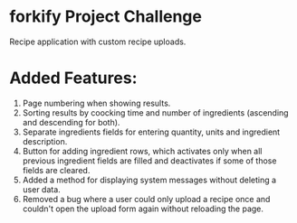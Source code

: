 # forkify Project Challenge

Recipe application with custom recipe uploads.

# Added Features:

1. Page numbering when showing results.
2. Sorting results by coocking time and number of ingredients (ascending and descending for both).
3. Separate ingredients fields for entering quantity, units and ingredient description.
4. Button for adding ingredient rows, which activates only when all previous ingredient fields are filled and deactivates if some of those fields are cleared.
5. Added a method for displaying system messages without deleting a user data.
6. Removed a bug where a user could only upload a recipe once and couldn't open the upload form again without reloading the page.
